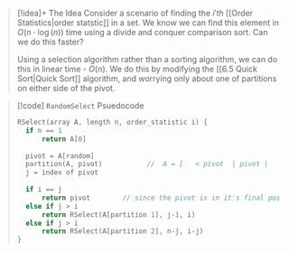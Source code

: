 
> [!idea]+ The Idea
> Consider a scenario of finding the $i'th$ [[Order Statistics|order statstic]] in a set. We know we can find this element in $O(n \cdot \log(n))$ time using a divide and conquer comparison sort. Can we do this faster?
> 
> Using a selection algorithm rather than a sorting algorithm, we can do this in linear time - $O(n)$. We do this by modifying the [[6.5 Quick Sort|Quick Sort]] algorithm, and worrying only about one of partitions on either side of the pivot.
> 


> [!code] `RandomSelect` Psuedocode
> ```c
> RSelect(array A, length n, order_statistic i) {
> 	if n == 1
> 		return A[0]
> 		
> 	pivot = A[random]
> 	partition(A, pivot)           //  A = [   < pivot  | pivot |      > pivot      ]
> 	j = index of pivot
> 	
> 	if i == j
> 		return pivot        // since the pivot is in it's final position, it is the j'th smallest element
> 	else if j > i
> 		return RSelect(A[partition 1], j-1, i)
> 	else if j > i
> 		return RSelect(A[partition 2], n-j, i-j)
> }
>```






